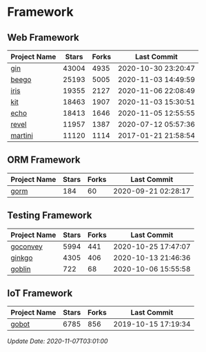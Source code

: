# Framework

## Web Framework
| Project Name | Stars | Forks | Last Commit |
| ------------ | ----- | ----- | ----------- |
| [gin](https://github.com/gin-gonic/gin) | 43004 | 4935 | 2020-10-30 23:20:47 |
| [beego](https://github.com/astaxie/beego) | 25193 | 5005 | 2020-11-03 14:49:59 |
| [iris](https://github.com/kataras/iris) | 19355 | 2127 | 2020-11-06 22:08:49 |
| [kit](https://github.com/go-kit/kit) | 18463 | 1907 | 2020-11-03 15:30:51 |
| [echo](https://github.com/labstack/echo) | 18413 | 1646 | 2020-11-05 12:55:55 |
| [revel](https://github.com/revel/revel) | 11957 | 1387 | 2020-07-12 05:57:36 |
| [martini](https://github.com/go-martini/martini) | 11120 | 1114 | 2017-01-21 21:58:54 |

## ORM Framework
| Project Name | Stars | Forks | Last Commit |
| ------------ | ----- | ----- | ----------- |
| [gorm](https://github.com/jinzhu/gorm) | 184 | 60 | 2020-09-21 02:28:17 |

## Testing Framework
| Project Name | Stars | Forks | Last Commit |
| ------------ | ----- | ----- | ----------- |
| [goconvey](https://github.com/smartystreets/goconvey) | 5994 | 441 | 2020-10-25 17:47:07 |
| [ginkgo](https://github.com/onsi/ginkgo) | 4305 | 406 | 2020-10-13 21:46:36 |
| [goblin](https://github.com/franela/goblin) | 722 | 68 | 2020-10-06 15:55:58 |

## IoT Framework
| Project Name | Stars | Forks | Last Commit |
| ------------ | ----- | ----- | ----------- |
| [gobot](https://github.com/hybridgroup/gobot) | 6785 | 856 | 2019-10-15 17:19:34 |

*Update Date: 2020-11-07T03:01:00*